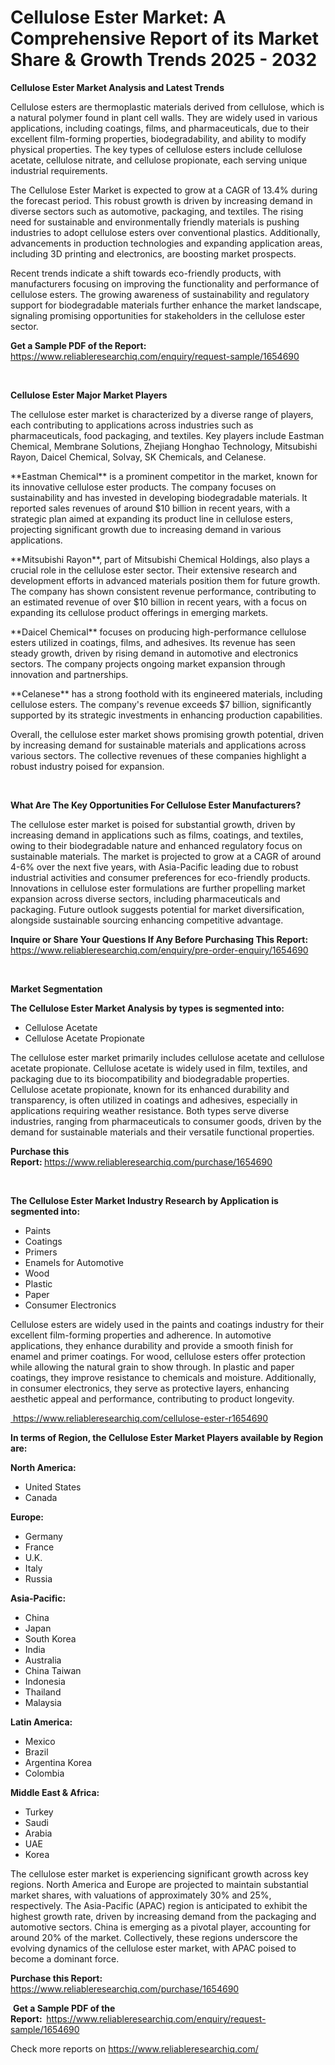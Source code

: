 <p><h1>Cellulose Ester Market: A Comprehensive Report of its Market Share & Growth Trends 2025 - 2032</h1></p><p><strong>Cellulose Ester Market Analysis and Latest Trends</strong></p>
<p><p>Cellulose esters are thermoplastic materials derived from cellulose, which is a natural polymer found in plant cell walls. They are widely used in various applications, including coatings, films, and pharmaceuticals, due to their excellent film-forming properties, biodegradability, and ability to modify physical properties. The key types of cellulose esters include cellulose acetate, cellulose nitrate, and cellulose propionate, each serving unique industrial requirements.</p><p>The Cellulose Ester Market is expected to grow at a CAGR of 13.4% during the forecast period. This robust growth is driven by increasing demand in diverse sectors such as automotive, packaging, and textiles. The rising need for sustainable and environmentally friendly materials is pushing industries to adopt cellulose esters over conventional plastics. Additionally, advancements in production technologies and expanding application areas, including 3D printing and electronics, are boosting market prospects.</p><p>Recent trends indicate a shift towards eco-friendly products, with manufacturers focusing on improving the functionality and performance of cellulose esters. The growing awareness of sustainability and regulatory support for biodegradable materials further enhance the market landscape, signaling promising opportunities for stakeholders in the cellulose ester sector.</p></p>
<p><strong>Get a Sample PDF of the Report:&nbsp;</strong> <a href="https://www.reliableresearchiq.com/enquiry/request-sample/1654690?utm_campaign=2655&utm_medium=2&utm_source=Github&utm_content=ia&utm_term=07032025&utm_id=cellulose-ester">https://www.reliableresearchiq.com/enquiry/request-sample/1654690</a></p>
<p>&nbsp;</p>
<p><strong>Cellulose Ester Major Market Players</strong></p>
<p><p>The cellulose ester market is characterized by a diverse range of players, each contributing to applications across industries such as pharmaceuticals, food packaging, and textiles. Key players include Eastman Chemical, Membrane Solutions, Zhejiang Honghao Technology, Mitsubishi Rayon, Daicel Chemical, Solvay, SK Chemicals, and Celanese.</p><p>**Eastman Chemical** is a prominent competitor in the market, known for its innovative cellulose ester products. The company focuses on sustainability and has invested in developing biodegradable materials. It reported sales revenues of around $10 billion in recent years, with a strategic plan aimed at expanding its product line in cellulose esters, projecting significant growth due to increasing demand in various applications.</p><p>**Mitsubishi Rayon**, part of Mitsubishi Chemical Holdings, also plays a crucial role in the cellulose ester sector. Their extensive research and development efforts in advanced materials position them for future growth. The company has shown consistent revenue performance, contributing to an estimated revenue of over $10 billion in recent years, with a focus on expanding its cellulose product offerings in emerging markets.</p><p>**Daicel Chemical** focuses on producing high-performance cellulose esters utilized in coatings, films, and adhesives. Its revenue has seen steady growth, driven by rising demand in automotive and electronics sectors. The company projects ongoing market expansion through innovation and partnerships.</p><p>**Celanese** has a strong foothold with its engineered materials, including cellulose esters. The company's revenue exceeds $7 billion, significantly supported by its strategic investments in enhancing production capabilities.</p><p>Overall, the cellulose ester market shows promising growth potential, driven by increasing demand for sustainable materials and applications across various sectors. The collective revenues of these companies highlight a robust industry poised for expansion.</p></p>
<p>&nbsp;</p>
<p><strong>What Are The Key Opportunities For Cellulose Ester Manufacturers?</strong></p>
<p><p>The cellulose ester market is poised for substantial growth, driven by increasing demand in applications such as films, coatings, and textiles, owing to their biodegradable nature and enhanced regulatory focus on sustainable materials. The market is projected to grow at a CAGR of around 4-6% over the next five years, with Asia-Pacific leading due to robust industrial activities and consumer preferences for eco-friendly products. Innovations in cellulose ester formulations are further propelling market expansion across diverse sectors, including pharmaceuticals and packaging. Future outlook suggests potential for market diversification, alongside sustainable sourcing enhancing competitive advantage.</p></p>
<p><strong>Inquire or Share Your Questions If Any Before Purchasing This Report:</strong> <a href="https://www.reliableresearchiq.com/enquiry/pre-order-enquiry/1654690?utm_campaign=2655&utm_medium=2&utm_source=Github&utm_content=ia&utm_term=07032025&utm_id=cellulose-ester">https://www.reliableresearchiq.com/enquiry/pre-order-enquiry/1654690</a></p>
<p>&nbsp;</p>
<p><strong>Market Segmentation</strong></p>
<p><strong>The Cellulose Ester Market Analysis by types is segmented into:</strong></p>
<p><ul><li>Cellulose Acetate</li><li>Cellulose Acetate Propionate</li></ul></p>
<p><p>The cellulose ester market primarily includes cellulose acetate and cellulose acetate propionate. Cellulose acetate is widely used in film, textiles, and packaging due to its biocompatibility and biodegradable properties. Cellulose acetate propionate, known for its enhanced durability and transparency, is often utilized in coatings and adhesives, especially in applications requiring weather resistance. Both types serve diverse industries, ranging from pharmaceuticals to consumer goods, driven by the demand for sustainable materials and their versatile functional properties.</p></p>
<p><strong>Purchase this Report:&nbsp;</strong><a href="https://www.reliableresearchiq.com/purchase/1654690?utm_campaign=2655&utm_medium=2&utm_source=Github&utm_content=ia&utm_term=07032025&utm_id=cellulose-ester">https://www.reliableresearchiq.com/purchase/1654690</a></p>
<p>&nbsp;</p>
<p><strong>The Cellulose Ester Market Industry Research by Application is segmented into:</strong></p>
<p><ul><li>Paints</li><li>Coatings</li><li>Primers</li><li>Enamels for Automotive</li><li>Wood</li><li>Plastic</li><li>Paper</li><li>Consumer Electronics</li></ul></p>
<p><p>Cellulose esters are widely used in the paints and coatings industry for their excellent film-forming properties and adherence. In automotive applications, they enhance durability and provide a smooth finish for enamel and primer coatings. For wood, cellulose esters offer protection while allowing the natural grain to show through. In plastic and paper coatings, they improve resistance to chemicals and moisture. Additionally, in consumer electronics, they serve as protective layers, enhancing aesthetic appeal and performance, contributing to product longevity.</p></p>
<p><a href="https://www.reliableresearchiq.com/cellulose-ester-r1654690?utm_campaign=2655&utm_medium=2&utm_source=Github&utm_content=ia&utm_term=07032025&utm_id=cellulose-ester">&nbsp;https://www.reliableresearchiq.com/cellulose-ester-r1654690</a></p>
<p><strong>In terms of Region, the Cellulose Ester Market Players available by Region are:</strong></p>
<p>
    <p> <strong> North America: </strong>
        <ul>
            <li>United States</li>
            <li>Canada</li>
        </ul>
        </p> 
    <p> <strong> Europe: </strong>
        <ul>
            <li>Germany</li>
            <li>France</li>
            <li>U.K.</li>
            <li>Italy</li>
            <li>Russia</li>
        </ul>
        </p> 
    <p> <strong> Asia-Pacific: </strong>
        <ul>
            <li>China</li>
            <li>Japan</li>
            <li>South Korea</li>
            <li>India</li>
            <li>Australia</li>
            <li>China Taiwan</li>
            <li>Indonesia</li>
            <li>Thailand</li>
            <li>Malaysia</li>
        </ul>
        </p> 
    <p> <strong> Latin America: </strong>
        <ul>
            <li>Mexico</li>
            <li>Brazil</li>
            <li>Argentina Korea</li>
            <li>Colombia</li>
        </ul>
        </p> 
    <p> <strong> Middle East & Africa: </strong>
        <ul>
            <li>Turkey</li>
            <li>Saudi</li>
            <li>Arabia</li>
            <li>UAE</li>
            <li>Korea</li>
        </ul>
    </p>
    </p>
<p><p>The cellulose ester market is experiencing significant growth across key regions. North America and Europe are projected to maintain substantial market shares, with valuations of approximately 30% and 25%, respectively. The Asia-Pacific (APAC) region is anticipated to exhibit the highest growth rate, driven by increasing demand from the packaging and automotive sectors. China is emerging as a pivotal player, accounting for around 20% of the market. Collectively, these regions underscore the evolving dynamics of the cellulose ester market, with APAC poised to become a dominant force.</p></p>
<p><strong>Purchase this Report: </strong><a href="https://www.reliableresearchiq.com/purchase/1654690?utm_campaign=2655&utm_medium=2&utm_source=Github&utm_content=ia&utm_term=07032025&utm_id=cellulose-ester">https://www.reliableresearchiq.com/purchase/1654690</a></p>
<p>&nbsp;<strong>Get a Sample PDF of the Report:&nbsp;&nbsp;</strong><a href="https://www.reliableresearchiq.com/enquiry/request-sample/1654690?utm_campaign=2655&utm_medium=2&utm_source=Github&utm_content=ia&utm_term=07032025&utm_id=cellulose-ester">https://www.reliableresearchiq.com/enquiry/request-sample/1654690</a></p>
<p><strong></strong></p>
<p>Check more reports on <a href="https://www.reliableresearchiq.com/?utm_campaign=2655&utm_medium=2&utm_source=Github&utm_content=ia&utm_term=07032025&utm_id=cellulose-ester">https://www.reliableresearchiq.com/</a></p>